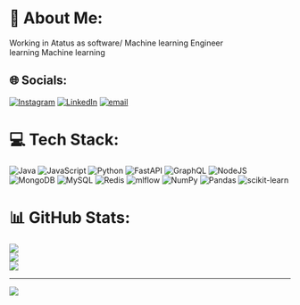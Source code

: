 # 💫 About Me:
Working in Atatus as software/ Machine learning Engineer<br>learning Machine learning


## 🌐 Socials:
[![Instagram](https://img.shields.io/badge/Instagram-%23E4405F.svg?logo=Instagram&logoColor=white)](https://instagram.com/vikram.guru) [![LinkedIn](https://img.shields.io/badge/LinkedIn-%230077B5.svg?logo=linkedin&logoColor=white)](https://linkedin.com/in/guru-vikram-009187228) [![email](https://img.shields.io/badge/Email-D14836?logo=gmail&logoColor=white)](mailto:guruvikram886@gmail.com) 

# 💻 Tech Stack:
![Java](https://img.shields.io/badge/java-%23ED8B00.svg?style=for-the-badge&logo=openjdk&logoColor=white) ![JavaScript](https://img.shields.io/badge/javascript-%23323330.svg?style=for-the-badge&logo=javascript&logoColor=%23F7DF1E) ![Python](https://img.shields.io/badge/python-3670A0?style=for-the-badge&logo=python&logoColor=ffdd54) ![FastAPI](https://img.shields.io/badge/FastAPI-005571?style=for-the-badge&logo=fastapi) ![GraphQL](https://img.shields.io/badge/-GraphQL-E10098?style=for-the-badge&logo=graphql&logoColor=white) ![NodeJS](https://img.shields.io/badge/node.js-6DA55F?style=for-the-badge&logo=node.js&logoColor=white) ![MongoDB](https://img.shields.io/badge/MongoDB-%234ea94b.svg?style=for-the-badge&logo=mongodb&logoColor=white) ![MySQL](https://img.shields.io/badge/mysql-4479A1.svg?style=for-the-badge&logo=mysql&logoColor=white) ![Redis](https://img.shields.io/badge/redis-%23DD0031.svg?style=for-the-badge&logo=redis&logoColor=white) ![mlflow](https://img.shields.io/badge/mlflow-%23d9ead3.svg?style=for-the-badge&logo=numpy&logoColor=blue) ![NumPy](https://img.shields.io/badge/numpy-%23013243.svg?style=for-the-badge&logo=numpy&logoColor=white) ![Pandas](https://img.shields.io/badge/pandas-%23150458.svg?style=for-the-badge&logo=pandas&logoColor=white) ![scikit-learn](https://img.shields.io/badge/scikit--learn-%23F7931E.svg?style=for-the-badge&logo=scikit-learn&logoColor=white)
# 📊 GitHub Stats:
![](https://github-readme-stats.vercel.app/api?username=guruvikra&theme=dark&hide_border=false&include_all_commits=false&count_private=false)<br/>
![](https://nirzak-streak-stats.vercel.app/?user=guruvikra&theme=dark&hide_border=false)<br/>
![](https://github-readme-stats.vercel.app/api/top-langs/?username=guruvikra&theme=dark&hide_border=false&include_all_commits=false&count_private=false&layout=compact)

---
[![](https://visitcount.itsvg.in/api?id=guruvikra&icon=0&color=0)](https://visitcount.itsvg.in)

<!-- Proudly created with GPRM ( https://gprm.itsvg.in ) -->
